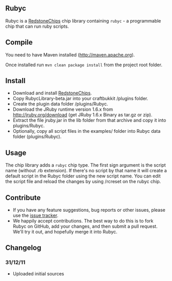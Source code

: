 Rubyc
-------
Rubyc is a [RedstoneChips](http://eisental.github.com/RedstoneChips) chip library containing `rubyc` - a programmable chip that can run ruby scripts.

Compile
---------
You need to have Maven installed (http://maven.apache.org). 

Once installed run `mvn clean package install` from the project root folder.

Install
-------
- Download and install [RedstoneChips](http://eisental.github.com/RedstoneChips).
- Copy RubycLibrary-beta.jar into your craftbukkit /plugins folder.
- Create the plugin data folder /plugins/Rubyc.
- Download the JRuby runtime version 1.6.x from http://jruby.org/download (get JRuby 1.6.x Binary as tar.gz or zip).
- Extract the file jruby.jar in the lib folder from that archive and copy it into plugins/Rubyc.
- Optionally, copy all script files in the examples/ folder into Rubyc data folder (plugins/Rubyc).

Usage
-----
The chip library adds a `rubyc` chip type. 
The first sign argument is the script name (without .rb extension).
If there's no script by that name it will create a default script in the Rubyc folder using the new script name. 
You can edit the script file and reload the changes by using /rcreset on the rubyc chip. 

Contribute
----------
- If you have any feature suggestions, bug reports or other issues, please use the [issue tracker](https://github.com/eisental/Rubyc/issues).
- We happily accept contributions. The best way to do this is to fork Rubyc on GitHub, add your changes, and then submit a pull request. We'll try it out, and hopefully merge it into Rubyc.

Changelog
---------

### 31/12/11
- Uploaded initial sources